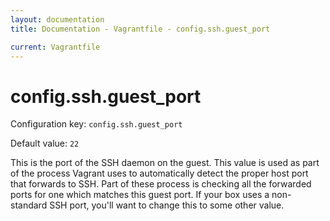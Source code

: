 ```yaml
---
layout: documentation
title: Documentation - Vagrantfile - config.ssh.guest_port

current: Vagrantfile
---
```

# config.ssh.guest_port

Configuration key: `config.ssh.guest_port`

Default value: `22`

This is the port of the SSH daemon on the guest. This value is used as
part of the process Vagrant uses to automatically detect the proper
host port that forwards to SSH. Part of these process is checking all
the forwarded ports for one which matches this guest port. If your box
uses a non-standard SSH port, you'll want to change this to some other
value.
